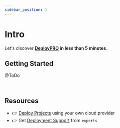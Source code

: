 ```yaml
---
sidebar_position: 1
---
```


# Intro

Let's discover **[DeployPRO](https://deploypro.dev/) in less than 5 minutes**.

## Getting Started

@ToDo

<br />

## Resources

- 👉 [Deploy Projects](https://deploypro.dev/) using your own cloud provider
- 👉 Get [Deployment Support](https://deploypro.dev/support/) from `experts` 
